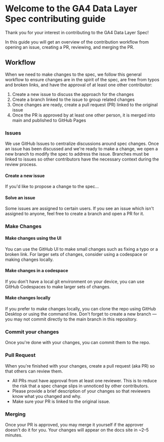 # Welcome to the GA4 Data Layer Spec contributing guide

Thank you for your interest in contributing to the GA4 Data Layer Spec!

In this guide you will get an overview of the contribution workflow from opening an issue, creating a PR, reviewing, and merging the PR.

## Workflow

When we need to make changes to the spec, we follow this general workflow to ensure changes are in the spirit of the spec, are free from typos and broken links, and have the approval of at least one other contributor:
1. Create a new issue to discuss the approach for the changes
2. Create a branch linked to the issue to group related changes
3. Once changes are ready, create a pull request (PR) linked to the original issue
4. Once the PR is approved by at least one other person, it is merged into main and published to GitHub Pages

### Issues

We use GitHub Issues to centralize discussions around spec changes. Once an issue has been discussed and we're ready to make a change, we open a new branch to modify the spec to address the issue. Branches must be linked to issues so other contributors have the necessary context during the review process.

#### Create a new issue

If you'd like to propose a change to the spec...

#### Solve an issue

Some issues are assigned to certain users. If you see an issue which isn't assigned to anyone, feel free to create a branch and open a PR for it.

### Make Changes

#### Make changes using the UI

You can use the GitHub UI to make small changes such as fixing a typo or a broken link. For larger sets of changes, consider using a codespace or making changes locally.

#### Make changes in a codespace

If you don't have a local git environment on your device, you can use GitHub Codespaces to make larger sets of changes.

#### Make changes locally

If you prefer to make changes locally, you can clone the repo using GitHub Desktop or using the command line. Don't forget to create a new branch — you may not commit directly to the main branch in this repository.

### Commit your changes

Once you're done with your changes, you can commit them to the repo.

### Pull Request

When you're finished with your changes, create a pull request (aka PR) so that others can review them.
- All PRs must have approval from at least one reviewer. This is to reduce the risk that a spec change slips in unnoticed by other contributors.
- Please provide a brief description of your changes so that reviewers know what you changed and why.
- Make sure your PR is linked to the original issue.

### Merging

Once your PR is approved, you may merge it yourself if the approver doesn't do it for you. Your changes will appear on the docs site in ~2–5 minutes.
